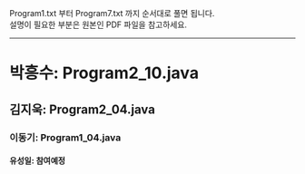 Program1.txt 부터 Program7.txt 까지 순서대로 풀면 됩니다.  
설명이 필요한 부분은 원본인 PDF 파일을 참고하세요.  
  
---------------------------------------------------------  
  
# 박흥수: Program2_10.java  
## 김지욱: Program2_04.java  
### 이동기: Program1_04.java  
#### 유성일: 참여예정  
#####   
######   
